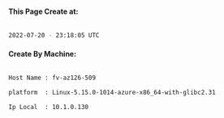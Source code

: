 
   
#### This Page Create at:

```bash

2022-07-20 - 23:18:05 UTC

```

#### Create By Machine:

```bash

Host Name : fv-az126-509

platform  : Linux-5.15.0-1014-azure-x86_64-with-glibc2.31

Ip Local  : 10.1.0.130

```

